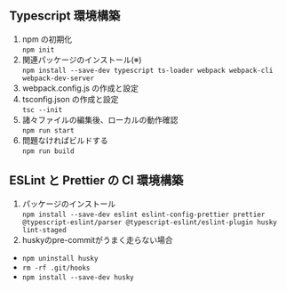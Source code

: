 ## Typescript 環境構築

1. npm の初期化  
    `npm init`
2. 関連パッケージのインストール(※)  
    `npm install --save-dev typescript ts-loader webpack webpack-cli webpack-dev-server`
3. webpack.config.js の作成と設定
4. tsconfig.json の作成と設定  
    `tsc --init`
5. 諸々ファイルの編集後、ローカルの動作確認  
    `npm run start`
6. 問題なければビルドする  
    `npm run build`

## ESLint と Prettier の CI 環境構築

1. パッケージのインストール  
    `npm install --save-dev eslint eslint-config-prettier prettier @typescript-eslint/parser @typescript-eslint/eslint-plugin husky lint-staged`
2. huskyのpre-commitがうまく走らない場合
  - `npm uninstall husky`
  - `rm -rf .git/hooks`
  - `npm install --save-dev husky`